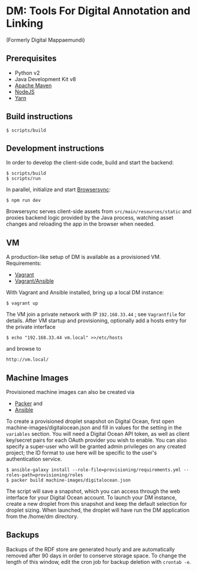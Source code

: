 DM: Tools For Digital Annotation and Linking
============================================
(Formerly Digital Mappaemundi)

Prerequisites
-------------

* Python v2
* Java Development Kit v8
* [Apache Maven](http://maven.apache.org/)
* [NodeJS](https://nodejs.org/)
* [Yarn](https://yarnpkg.com/)

Build instructions
------------------

    $ scripts/build

Development instructions
------------------------

In order to develop the client-side code, build and start the backend:

    $ scripts/build
    $ scripts/run

In parallel, initialize and start [Browsersync](https://www.browsersync.io/):

    $ npm run dev

Browsersync serves client-side assets from `src/main/resources/static` and
proxies backend logic provided by the Java process, watching asset changes
and reloading the app in the browser when needed.

VM
--

A production-like setup of DM is available as a provisioned VM. Requirements:

* [Vagrant](https://www.vagrantup.com/)
* [Vagrant/Ansible](https://www.vagrantup.com/docs/provisioning/ansible.html)

With Vagrant and Ansible installed, bring up a local DM instance:

    $ vagrant up

The VM join a private network with IP `192.168.33.44` ; see
`Vagrantfile` for details. After VM startup and provisioning,
optionally add a hosts entry for the private interface

    $ echo "192.168.33.44 vm.local" >>/etc/hosts

and browse to

    http://vm.local/

Machine Images
--------------

Provisioned machine images can also be created via

* [Packer](https://www.packer.io/) and
* [Ansible](https://www.packer.io/docs/provisioners/ansible.html)

To create a provisioned droplet snapshot on Digital Ocean, first open machine-images/digitalocean.json and fill in values for the setting in the `variables` section. You will need a Digital Ocean API token, as well as client key/secret pairs for each OAuth provider you wish to enable. You can also specify a super-user who will be granted admin privileges on any created project; the ID format to use here will be specific to the user's authentication service.

    $ ansible-galaxy install --role-file=provisioning/requirements.yml --roles-path=provisioning/roles
    $ packer build machine-images/digitalocean.json

The script will save a snapshot, which you can access through the web interface for your Digital Ocean account. To launch your DM instance, create a new droplet from this snapshot and keep the default selection for droplet sizing. When launched, the droplet will have run the DM application from the /home/dm directory.

Backups
-------

Backups of the RDF store are generated hourly and are automatically removed after 90 days in order to conserve storage space. To change the length of this window, edit the cron job for backup deletion with `crontab -e`.
